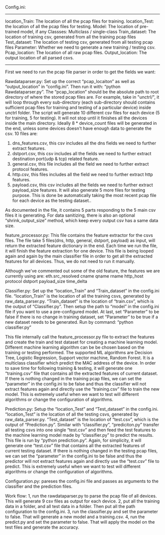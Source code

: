 Config.ini:
- - - - - - - - - - - - - - - - - - - - - - - - - - - - - - - - - - - -
location_Train: The location of all the pcap files for training.
location_Test: the location of all the pcap files for testing.
Model: The location of pre-trained model, if any
Classses: Multiclass / single-class
Train_dataset: The location of training csv, generated from all the training pcap files
Test_dataset: The location of testing csv, generated from all testing pcap files
Parameter: Whether we need to generate a new training / testing csv.
Pcap_location: The location of all raw pcap files.
Output_location: The output location of all parsed csvs.
- - - - - - - - - - - - - - - - - - - - - - - - - - - - - - - - - - - -

First we need to run the pcap file parser in order to get the fields we want:

Rawdataparser.py:
Set up the correct “pcap_locaiton” as well as “output_location” in “config.ini”. Then run it with: “python Rawdataparser.py”. The “pcap_location” should be the absolute path to root directory of where the stored pcap files are.
For example, take in "unctrl/", it will loop through every sub-directory (each sub-directory should contains sufficient pcap files for training and testing of a particular device) inside unctrl folder.
The script will generate 10 different csv files for each device (5 for training, 5 for testing). It will not stop until it finishes all the devices inside the main directory. Ideally 8 * device_count files will be generated in the end, unless some devices doesn't have enough data to generate the csv.
10 files are:
1. dns_features.csv, this csv includes all the dns fields we need to further extract features.
2. dstport.csv, this csv includes all the fields we need to further extract destination port(udp & tcp) related feature.
3. general.csv, this file includes all the field we need to further extract protocol features.
4. http.csv, this files includes all the field we need to further extract http features.
5. payload.csv, this csv includes all the fields we need to further extract payload_size features.
It will also generate 5 more files for testing purpose. This is done be automatically taking the most recent pcap file for each device as the testing dataset..

As documented in the file, it contains 5 parts responding to the 5 main csv files it is generating. For data sanitizing, there is also an optional “shrink_output_size” method, which keep every output csv has a same data size.



feature_processor.py:
This file contains the feature extractor for the csvs files. The file take 5 files(dns, http, general, dstport, payload) as input, will return the extracted feature dictionary in the end. Each time we run the file, it will finish the feature extraction for one device. This file is being looped again and again by the main classifier file in order to get all the extracted features for all devices. Thus, we do not need to run it manually.

Although we've commented out some of the old feature, the features we are currently using are:
eth.src_resolved
cname
qname
rname
http_host
protocol
dstport
payload_size
time_delta

Classifier.py:
Set up the “location_Train” and “Train_dataset” in the config.ini file. “location_Train” is the location of all the training csvs, generated by raw_data_parser.py. “Train_dataset” is the location of “train.csv”, which is the output of “Classifier.py”. Then setup the path to “model” in the config.ini file if you want to use a pre-configured model. At last, set “Parameter” to be false if there is no change in training dataset, set “Parameter” to be true if a new dataset needs to be generated.
Run by command: “python classifier.py”

This file internally call the feature_processor.py file to extract the features and create the train and test dataset for creating a machine learning model. Different machine learning algorithm can be be chosen based on the training or testing performed. The supported ML algorithms are Decision Tree, Logistic Regression, Support vector machine, Random Forest. It is a multiclass classifier which predict the MAC address of the device. In order to save time for following training & testing, it will generate one “training.csv” file that contains all the extracted features of current dataset. If there is nothing changed in the training pcap files, we can set the “parameter” in the config.ini to be false and thus the classifier will not extract features again and directly use the “training.csv” file to train the new model. This is extremely useful when we want to test will different algorithms or change the configuration of algorithms.

Prediction.py:
Setup the “location_Test” and “Test_dataset” in the config.ini. “location_Test” is the location of all the testing csvs, generated by raw_data_parser.py. “Test_dataset” is the location of “test.csv”, which is the output of “Prediction.py”. Similar with “classifier.py”, “prediciton.py” transfer all testing csvs into one single “test.csv” and then feed the test features to the machine learning model made by “classifier.py” to predict the results. This file is run by “python prediction.py”. Again, for simplicity, it will generate one “test.csv” file that contains all the extracted features of current testing dataset. If there is nothing changed in the testing pcap files, we can set the “parameter” in the config.ini to be false and thus the predictor will not extract features again and directly use the “test.csv” file to predict. This is extremely useful when we want to test will different algorithms or change the configuration of algorithms.

Configuration.py:
pareses the config.ini file and passes as arguments to the classifier and the prediction files.



Work flow:
1, run the rawdataparser.py to parse the pcap file of all devices. This will generate 9 csv files as output for each device.
2, put all the training data in a folder, and all test data in a folder. Then put all the path configuration to the config.ini.
3, run the classifier.py and set the parameter to false. That will generate a new model and a training.csv.
4, run the predict.py and set the parameter to false. That will apply the model on the test files and generate the accuracy.

